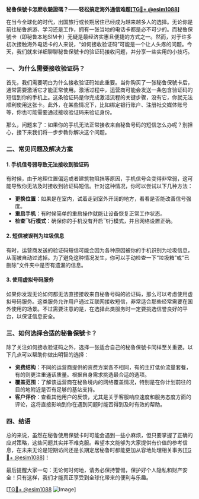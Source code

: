 **秘鲁保號卡怎麽收驗證碼？——轻松搞定海外通信难题[[TG💪+ @esim1088](https://t.me/s/esim1088)]**

在当今全球化的时代，出国旅行或长期居住已经成为越来越多人的选择。无论你是前往秘鲁旅游、学习还是工作，拥有一张当地的电话卡都是必不可少的。而秘鲁保號卡（即秘鲁本地SIM卡）无疑是最经济实惠且便捷的方式之一。然而，对于许多初次接触海外电话卡的人来说，“如何接收验证码”可能是一个让人头疼的问题。今天，我们就来详细聊聊秘鲁保號卡的验证码接收问题，并分享一些实用的小技巧。

### 一、为什么需要接收验证码？

首先，我们需要明白为什么接收验证码如此重要。当你购买了一张秘鲁保號卡后，通常需要激活它才能正常使用。激活过程中，运营商可能会发送一条包含验证码的短信到你的手机上。这条验证码是你完成激活流程的关键步骤，没有它，你就无法顺利使用这张卡。此外，在某些情况下，比如绑定银行账户、注册社交媒体账号等，你也可能需要通过接收验证码来验证身份。

那么，问题来了：如果你的手机无法正常接收来自秘鲁号码的短信怎么办呢？别担心，接下来我们将一步步教你解决这个问题。

### 二、常见问题及解决方案

#### 1. 手机信号弱导致无法接收到验证码
有时候，由于地理位置偏远或者建筑物阻挡等原因，手机信号会变得非常弱，这可能导致你无法及时接收到验证码短信。针对这种情况，你可以尝试以下几种方法：

- **更换位置**：如果是在室内，试着走到室外开阔的地方，看看是否能改善信号强度。
- **重启手机**：有时候简单的重启操作就能让设备恢复正常工作状态。
- **检查飞行模式**：确保你的手机没有开启飞行模式，并且网络设置正确。

#### 2. 短信被误判为垃圾信息
有时，运营商发送的验证码短信可能会因为各种原因被你的手机识别为垃圾信息，从而被自动过滤掉。为了避免这种情况发生，你可以手动检查一下“垃圾箱”或“已删除”文件夹中是否有遗漏的信息。

#### 3. 使用虚拟号码服务
如果你发现无论如何都无法直接接收来自秘鲁号码的验证码，那么可以考虑使用虚拟号码服务。这类服务允许用户通过互联网接收短信，非常适合那些经常需要在国外使用的场景。不过需要注意的是，在选择此类服务时一定要挑选信誉良好的平台，以保证信息安全。

### 三、如何选择合适的秘鲁保號卡？

除了关注如何接收验证码之外，选择一张适合自己的秘鲁保號卡同样至关重要。以下几点可以帮助你做出明智的选择：

- **资费结构**：不同的运营商提供的资费方案各不相同，有的主打低价流量套餐，有的则更注重通话质量。根据自身需求挑选最合适的选项。
- **覆盖范围**：了解该运营商在秘鲁境内的网络覆盖情况，特别是在你计划前往的目的地附近是否有足够的基站支持。
- **客户评价**：查看其他用户的反馈，尤其是关于客服响应速度和服务态度方面的评论，这将直接影响到你在遇到问题时能否得到及时有效的帮助。

### 四、结语

总的来说，虽然在秘鲁使用保號卡时可能会遇到一些小麻烦，但只要掌握了正确的应对策略，这些问题其实并不难克服。希望本文能够为大家提供有价值的参考信息，在未来无论是短期访问还是长期定居秘鲁时都能更加从容地处理相关事务[[TG💪+ @esim1088](https://t.me/s/esim1088)]！

最后提醒大家一句：无论何时何地，请务必保持警惕，保护好个人隐私和财产安全！只有这样，我们才能真正享受到全球化带来的便利与乐趣。

[[TG💪+ @esim1088](https://t.me/s/esim1088) ![Image](https://i.postimg.cc/4NQfJmqS/Snipaste-2025-05-13-00-14-12.png)]